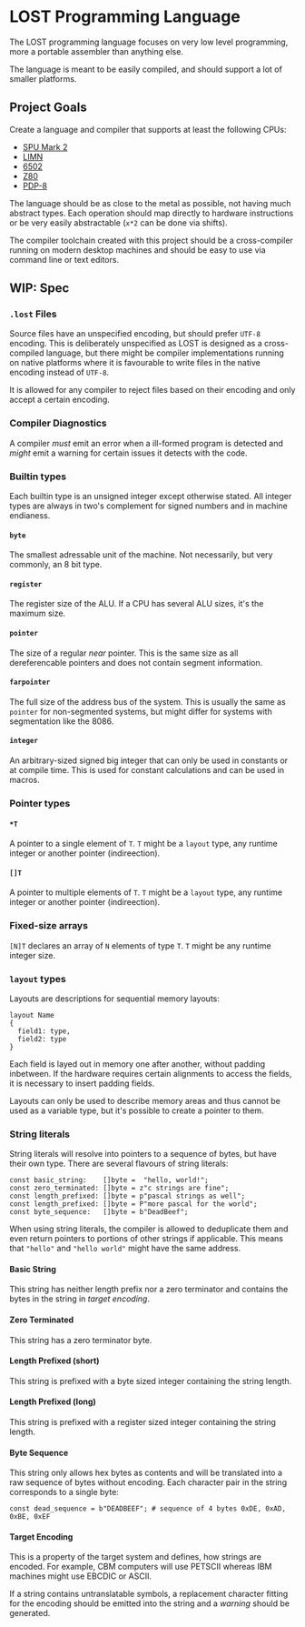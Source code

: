 # LOST Programming Language

The LOST programming language focuses on very low level programming, more a portable assembler than anything else.

The language is meant to be easily compiled, and should support a lot of smaller platforms.

## Project Goals

Create a language and compiler that supports at least the following CPUs:
- [SPU Mark 2](https://ashet.computer/docs/isa.htm)
- [LIMN](https://github.com/limnarch)
- [6502](https://en.wikipedia.org/wiki/MOS_Technology_6502)
- [Z80](https://en.wikipedia.org/wiki/Zilog_Z80)
- [PDP-8](https://en.wikipedia.org/wiki/PDP-8)

The language should be as close to the metal as possible, not having much abstract types. Each operation should map directly to hardware instructions or be very easily abstractable (`x*2` can be done via shifts).

The compiler toolchain created with this project should be a cross-compiler running on modern desktop machines and should be easy to use via command line or text editors.

## WIP: Spec

### `.lost` Files

Source files have an unspecified encoding, but should prefer `UTF-8` encoding. This is deliberately unspecified as LOST is designed as a cross-compiled language, but there might be compiler implementations running on native platforms where it is favourable to write files in the native encoding instead of `UTF-8`.

It is allowed for any compiler to reject files based on their encoding and only accept a certain encoding.

### Compiler Diagnostics

A compiler *must* emit an error when a ill-formed program is detected and *might* emit a warning for certain issues it detects with the code.

### Builtin types

Each builtin type is an unsigned integer except otherwise stated. All integer types are always in two's complement for signed numbers and in machine endianess.

#### `byte`
The smallest adressable unit of the machine. Not necessarily, but very commonly, an 8 bit type.

#### `register`
The register size of the ALU. If a CPU has several ALU sizes, it's the maximum size.

#### `pointer`
The size of a regular *near* pointer. This is the same size as all dereferencable pointers and does not contain segment information.

#### `farpointer`
The full size of the address bus of the system. This is usually the same as `pointer` for non-segmented systems, but might differ for systems with segmentation like the 8086.

#### `integer`
An arbitrary-sized signed big integer that can only be used in constants or at compile time. This is used for constant calculations and can be used in macros.

### Pointer types

#### `*T`
A pointer to a single element of `T`. `T` might be a `layout` type, any runtime integer or another pointer (indireection).

#### `[]T`
A pointer to multiple elements of `T`. `T` might be a `layout` type, any runtime integer or another pointer (indireection).

### Fixed-size arrays

`[N]T` declares an array of `N` elements of type `T`. `T` might be any runtime integer size.

### `layout` types

Layouts are descriptions for sequential memory layouts:

```lost
layout Name
{
  field1: type,
  field2: type
}
```

Each field is layed out in memory one after another, without padding inbetween. If the hardware requires certain alignments to access the fields, it is necessary to insert padding fields.

Layouts can only be used to describe memory areas and thus cannot be used as a variable type, but it's possible to create a pointer to them.

### String literals

String literals will resolve into pointers to a sequence of bytes, but have their own type. There are several flavours of string literals:
```lost
const basic_string:    []byte =  "hello, world!";
const zero_terminated: []byte = z"c strings are fine";
const length_prefixed: []byte = p"pascal strings as well";
const length_prefixed: []byte = P"more pascal for the world";
const byte_sequence:   []byte = b"DeadBeef";
```

When using string literals, the compiler is allowed to deduplicate them and even return pointers to portions of other strings if applicable. This means that `"hello"` and `"hello world"` might have the same address.

#### Basic String 
This string has neither length prefix nor a zero terminator and contains the bytes in the string in *target encoding*.

#### Zero Terminated 
This string has a zero terminator byte.

#### Length Prefixed (short) 
This string is prefixed with a byte sized integer containing the string length.

#### Length Prefixed (long)
This string is prefixed with a register sized integer containing the string length.

#### Byte Sequence
This string only allows hex bytes as contents and will be translated into a raw sequence of bytes without encoding.
Each character pair in the string corresponds to a single byte:
```lost
const dead_sequence = b"DEADBEEF"; # sequence of 4 bytes 0xDE, 0xAD, 0xBE, 0xEF
```

#### Target Encoding
This is a property of the target system and defines, how strings are encoded. For example, CBM computers will use PETSCII whereas IBM machines might use EBCDIC or ASCII.

If a string contains untranslatable symbols, a replacement character fitting for the encoding should be emitted into the string and a *warning* should be generated.